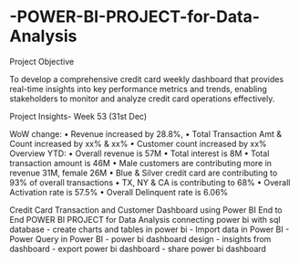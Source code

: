 # -POWER-BI-PROJECT-for-Data-Analysis
Project Objective

To develop a comprehensive credit 
card weekly dashboard that 
provides real-time insights into key 
performance metrics and trends, 
enabling stakeholders to monitor 
and analyze credit card operations 
effectively.

Project Insights- Week 53 (31st Dec)

WoW change: 
• Revenue increased by 28.8%, 
• Total Transaction Amt & Count increased by xx% & xx%
• Customer count increased by xx%
Overview YTD:
• Overall revenue is 57M
• Total interest is 8M
• Total transaction amount is 46M
• Male customers are contributing more in revenue 31M, female 26M
• Blue & Silver credit card are contributing to 93% of overall 
transactions
• TX, NY & CA is contributing to 68%
• Overall Activation rate is 57.5%
• Overall Delinquent rate is 6.06%

Credit Card Transaction and Customer Dashboard using Power BI
End to End POWER BI PROJECT for Data Analysis    connecting power bi with sql database - create charts and tables in power bi - Import data in Power BI  - Power Query in Power BI    - power bi dashboard design - insights from dashboard  - export power bi dashboard - share power bi dashboard  

